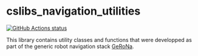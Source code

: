 # cslibs_navigation_utilities

<p align="left">
  <a href="https://github.com/cogsys-tuebingen/cslibs_navigation_utilities"><img alt="GitHub Actions status" src="https://github.com/cogsys-tuebingen/cslibs_navigation_utilities/workflows/catkin_make_isolated/badge.svg"></a>
</p>

This library contains utility classes and functions that were developped as part of the generic robot navigation stack [GeRoNa](https://github.com/cogsys-tuebingen/gerona/).